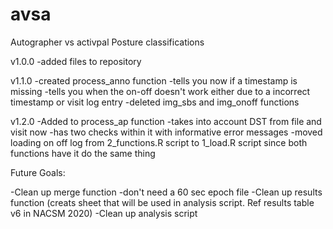 # avsa
Autographer vs activpal Posture classifications

v1.0.0 
  -added files to repository

v1.1.0
  -created process_anno function
    -tells you now if a timestamp is missing
    -tells you when the on-off doesn't work either due to a incorrect timestamp or visit log entry
  -deleted img_sbs and img_onoff functions
  
v1.2.0
  -Added to process_ap function
    -takes into account DST from file and visit now
    -has two checks within it with informative error messages
  -moved loading on off log from 2_functions.R script to 1_load.R script since both functions have it do the same thing
  
Future Goals:

  -Clean up merge function
    -don't need a 60 sec epoch file
  -Clean up results function (creats sheet that will be used in analysis script. Ref results table v6 in NACSM 2020)
  -Clean up analysis script
  